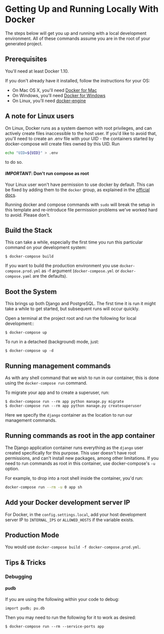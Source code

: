 Getting Up and Running Locally With Docker
==========================================

The steps below will get you up and running with a local development environment.
All of these commands assume you are in the root of your generated project.


Prerequisites
-------------

You'll need at least Docker 1.10.

If you don't already have it installed, follow the instructions for your OS:

 - On Mac OS X, you'll need [Docker for Mac](https://docs.docker.com/engine/installation/mac/)
 - On Windows, you'll need [Docker for Windows](https://docs.docker.com/engine/installation/windows/)
 - On Linux, you'll need [docker-engine](https://docs.docker.com/engine/installation/)


A note for Linux users
---------------

On Linux, Docker runs as a system daemon with root privileges, and can actively create
files inaccessible to the host user. If you'd like to avoid that, you'll need to create
an .env file with your UID - the containers started by docker-compose will create files 
owned by this UID. Run 
```bash
echo "UID=${UID}" > .env
```
to do so.

#### *IMPORTANT*: Don't run compose as root
Your Linux user won't have permission to use docker by default. This can be fixed by
adding them to the `docker` group, as explained in the [official docs](https://docs.docker.com/install/linux/linux-postinstall/#manage-docker-as-a-non-root-user).

Running docker and compose commands with `sudo` will break the setup in this template
and re-introduce file permission problems we've worked hard to avoid. Please don't.

Build the Stack
---------------

This can take a while, especially the first time you run this particular command
on your development system:

    $ docker-compose build

If you want to build the production environment you use `docker-compose.prod.yml` 
as -f argument (`docker-compose.yml` or `docker-compose.yaml` are the defaults).


Boot the System
---------------

This brings up both Django and PostgreSQL. The first time it is run it might 
take a while to get started, but subsequent runs will occur quickly.

Open a terminal at the project root and run the following for local development::

    $ docker-compose up

To run in a detached (background) mode, just:

    $ docker-compose up -d


Running management commands
---------------------------

As with any shell command that we wish to run in our container, this is done
using the `docker-compose run` command.

To migrate your app and to create a superuser, run:

    $ docker-compose run --rm app python manage.py migrate
    $ docker-compose run --rm app python manage.py createsuperuser

Here we specify the `django` container as the location to run our management commands.

Running commands as root in the app container
---------------------------------------------
The Django application container runs everything as the `django` user created 
specifically for this purpose. This user doesn't have root permissions, and can't
install new packages, among other limitations. If you need to run commands as root in
this container, use docker-compose's `-u` option.

For example, to drop into a root shell inside the container, you'd run:
```bash
docker-compose run --rm -u 0 app sh
```

Add your Docker development server IP
-------------------------------------

For Docker, in the `config.settings.local`, add your host development 
server IP to `INTERNAL_IPS` or `ALLOWED_HOSTS` if the variable exists.

Production Mode
---------------

You would use `docker-compose build -f docker-compose.prod.yml`.


Tips & Tricks
-------------

### Debugging

#### pudb

If you are using the following within your code to debug:

    import pudb; pu.db

Then you may need to run the following for it to work as desired:

    $ docker-compose run --rm --service-ports app
